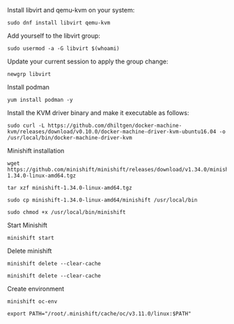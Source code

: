 Install libvirt and qemu-kvm on your system:

```
sudo dnf install libvirt qemu-kvm
```

Add yourself to the libvirt group:
```
sudo usermod -a -G libvirt $(whoami)
```

Update your current session to apply the group change:
```
newgrp libvirt
```

Install podman
```
yum install podman -y
```

Install the KVM driver binary and make it executable as follows:
```
sudo curl -L https://github.com/dhiltgen/docker-machine-kvm/releases/download/v0.10.0/docker-machine-driver-kvm-ubuntu16.04 -o /usr/local/bin/docker-machine-driver-kvm
```

Minishift installation
```
wget https://github.com/minishift/minishift/releases/download/v1.34.0/minishift-1.34.0-linux-amd64.tgz

tar xzf minishift-1.34.0-linux-amd64.tgz

sudo cp minishift-1.34.0-linux-amd64/minishift /usr/local/bin

sudo chmod +x /usr/local/bin/minishift
```

Start Minishift
```
minishift start
```

Delete minishift
```
minishift delete --clear-cache

minishift delete --clear-cache

```

Create environment
```
minishift oc-env

export PATH="/root/.minishift/cache/oc/v3.11.0/linux:$PATH"
```